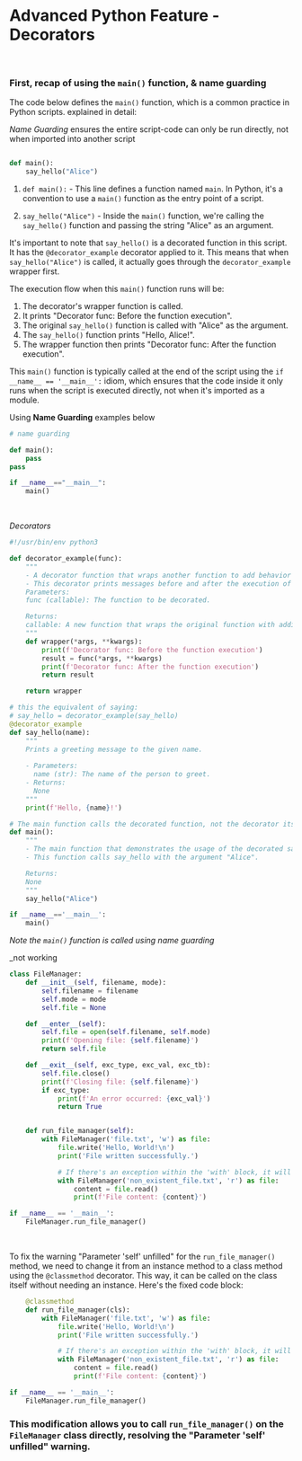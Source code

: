 #  Advanced Python Feature - Decorators

<br>

### First, recap of using the `main()` function, & name guarding

The code below defines the `main()` function, which is a common practice in Python scripts.
explained in detail:

_Name Guarding_ ensures the entire script-code can only be run directly, not when imported into another script

```python

def main():
    say_hello("Alice")

```

1. `def main():` - This line defines a function named `main`. In Python, it's a convention to use a `main()` function as the entry point of a script.

2. `say_hello("Alice")` - Inside the `main()` function, we're calling the `say_hello()` function and passing the string "Alice" as an argument.

It's important to note that `say_hello()` is a decorated function in this script. It has the `@decorator_example` decorator applied to it. This means that when `say_hello("Alice")` is called, it actually goes through the `decorator_example` wrapper first.

The execution flow when this `main()` function runs will be:

1. The decorator's wrapper function is called.
2. It prints "Decorator func: Before the function execution".
3. The original `say_hello()` function is called with "Alice" as the argument.
4. The `say_hello()` function prints "Hello, Alice!".
5. The wrapper function then prints "Decorator func: After the function execution".

This `main()` function is typically called at the end of the script using the `if __name__ == '__main__':` idiom, which ensures 
that the code inside it only runs when the script is executed directly, 
not when it's imported as a module.


Using **Name Guarding** examples below
```python
# name guarding

def main():
    pass
pass

if __name__=="__main__":
    main()

```

<br>

_Decorators_

```python
#!/usr/bin/env python3

def decorator_example(func):
    """
    - A decorator function that wraps another function to add behavior before and after its execution.
    - This decorator prints messages before and after the execution of the decorated function.
    Parameters:
    func (callable): The function to be decorated.

    Returns:
    callable: A new function that wraps the original function with additional behavior.
    """
    def wrapper(*args, **kwargs):
        print(f'Decorator func: Before the function execution')
        result = func(*args, **kwargs)
        print(f'Decorator func: After the function execution')
        return result

    return wrapper

# this the equivalent of saying:
# say_hello = decorator_example(say_hello)
@decorator_example
def say_hello(name):
    """
    Prints a greeting message to the given name.
    
    - Parameters:
      name (str): The name of the person to greet.
    - Returns:
      None
    """
    print(f'Hello, {name}!')

# The main function calls the decorated function, not the decorator itself.
def main():
    """
    - The main function that demonstrates the usage of the decorated say_hello function.
    - This function calls say_hello with the argument "Alice".

    Returns:
    None
    """
    say_hello("Alice")

if __name__=='__main__':
    main()
```
_Note the `main()` function  is called using name guarding_


_not working
```python
class FileManager:
    def __init__(self, filename, mode):
        self.filename = filename
        self.mode = mode
        self.file = None

    def __enter__(self):
        self.file = open(self.filename, self.mode)
        print(f'Opening file: {self.filename}')
        return self.file

    def __exit__(self, exc_type, exc_val, exc_tb):
        self.file.close()
        print(f'Closing file: {self.filename}')
        if exc_type:
            print(f'An error occurred: {exc_val}')
            return True


    def run_file_manager(self):
        with FileManager('file.txt', 'w') as file:
            file.write('Hello, World!\n')
            print('File written successfully.')

            # If there's an exception within the 'with' block, it will be handled by __exit__.
            with FileManager('non_existent_file.txt', 'r') as file:
                content = file.read()
                print(f'File content: {content}')

if __name__ == '__main__':
    FileManager.run_file_manager()
```
<br>

To fix the warning "Parameter 'self' unfilled" for the `run_file_manager()` method, we need to change it from an instance method 
to a class method using the `@classmethod` decorator. 
This way, it can be called on the class itself without needing an instance. 
Here's the fixed code block:

```python
    @classmethod
    def run_file_manager(cls):
        with FileManager('file.txt', 'w') as file:
            file.write('Hello, World!\n')
            print('File written successfully.')

            # If there's an exception within the 'with' block, it will be handled by __exit__.
            with FileManager('non_existent_file.txt', 'r') as file:
                content = file.read()
                print(f'File content: {content}')

if __name__ == '__main__':
    FileManager.run_file_manager()
```

### This modification allows you to call `run_file_manager()` on the `FileManager` class directly, resolving the "Parameter 'self' unfilled" warning.

<br>
